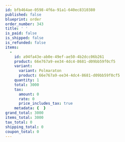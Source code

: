 ```yaml
---
id: bfb464ae-0598-4f6a-91a1-640ec8310380
published: false
blueprint: order
order_number: 343
title: ' '
is_paid: false
is_shipped: false
is_refunded: false
items:
  -
    id: a94fa43e-ab0e-49ef-ae50-4b2dcc06b261
    product: 66e767a9-ee34-4dc4-8681-d09bb59f0cf5
    variant:
      variant: Polmaraton
      product: 66e767a9-ee34-4dc4-8681-d09bb59f0cf5
    quantity: 1
    total: 3000
    tax:
      amount: 0
      rate: 0
      price_includes_tax: true
    metadata: {  }
grand_total: 3000
items_total: 3000
tax_total: 0
shipping_total: 0
coupon_total: 0
---
```

